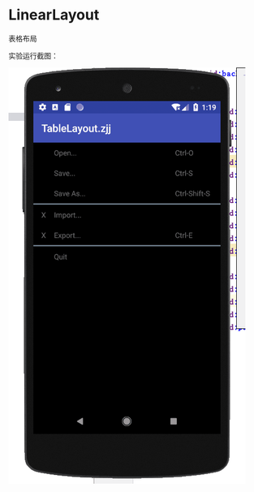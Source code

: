 # LinearLayout
表格布局

实验运行截图：

![image](https://github.com/NEWSOUL046/LinearLayout/blob/master/Layout/TL.png)
